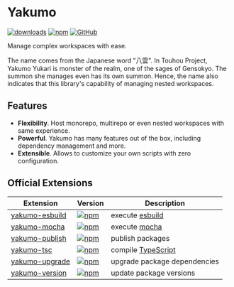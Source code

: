 # Yakumo

[![downloads](https://img.shields.io/npm/dm/yakumo?style=flat-square)](https://www.npmjs.com/package/yakumo)
[![npm](https://img.shields.io/npm/v/yakumo?style=flat-square)](https://www.npmjs.com/package/yakumo)
[![GitHub](https://img.shields.io/github/license/shigmakumo?style=flat-square)](https://github.com/shigma/yakumo/blob/master/LICENSE)

Manage complex workspaces with ease.

The name comes from the Japanese word "八雲". In Touhou Project, Yakumo Yukari is monster of the realm, one of the sages of Gensokyo. The summon she manages even has its own summon. Hence, the name also indicates that this library's capability of managing nested workspaces.

## Features

- **Flexibility**. Host monorepo, multirepo or even nested workspaces with same experience.
- **Powerful**. Yakumo has many features out of the box, including dependency management and more.
- **Extensible**. Allows to customize your own scripts with zero configuration.

## Official Extensions

| Extension | Version | Description |
| ------ | ------ | ----------- |
| [yakumo-esbuild](./packages/esbuild/) | [![npm](https://img.shields.io/npm/v/yakumo-esbuild?style=flat-square)](https://www.npmjs.com/package/yakumo-esbuild) | execute [esbuild](https://esbuild.github.io) |
| [yakumo-mocha](./packages/mocha/) | [![npm](https://img.shields.io/npm/v/yakumo-mocha?style=flat-square)](https://www.npmjs.com/package/yakumo-mocha) | execute [mocha](https://mochajs.org) |
| [yakumo-publish](./packages/publish/) | [![npm](https://img.shields.io/npm/v/yakumo-publish?style=flat-square)](https://www.npmjs.com/package/yakumo-publish) | publish packages |
| [yakumo-tsc](./packages/tsc/) | [![npm](https://img.shields.io/npm/v/yakumo-tsc?style=flat-square)](https://www.npmjs.com/package/yakumo-tsc) | compile [TypeScript](https://www.typescriptlang.org) |
| [yakumo-upgrade](./packages/upgrade/) | [![npm](https://img.shields.io/npm/v/yakumo-upgrade?style=flat-square)](https://www.npmjs.com/package/yakumo-upgrade) | upgrade package dependencies |
| [yakumo-version](./packages/version/) | [![npm](https://img.shields.io/npm/v/yakumo-version?style=flat-square)](https://www.npmjs.com/package/yakumo-version) | update package versions |
